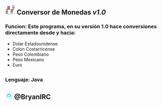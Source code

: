 ## ![Imagen](src/media/cambio.png) Conversor de Monedas **_v1.0_**

### Funcion: Este programa, en su versión 1.0 hace conversiones directamente desde y hacia:

- Dolar Estadounidense
- Colon Costarricense
- Peso Colombiano
- Peso Mexicano
- Euro

##

### Lenguaje: Java

##

## ![Imagen](src/media/github.png) @BryanIRC
